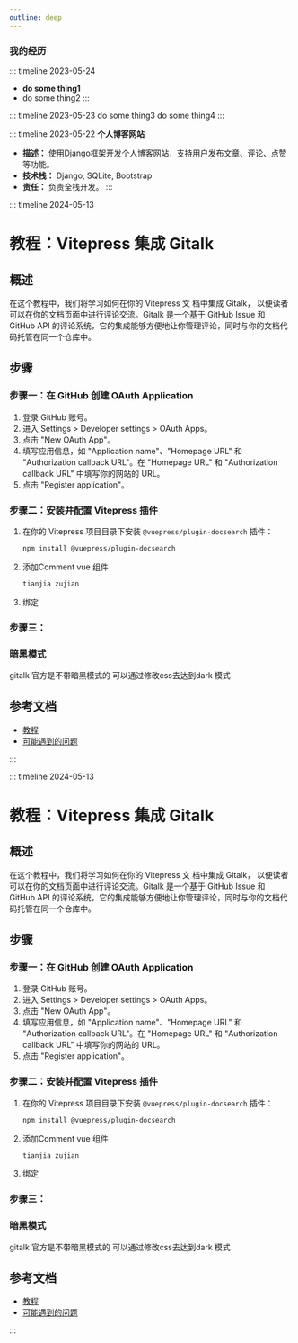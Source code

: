```yaml
---
outline: deep
---
```


### 我的经历

::: timeline 2023-05-24
- **do some thing1**
- do some thing2
  :::

::: timeline 2023-05-23
do some thing3
do some thing4
:::

::: timeline 2023-05-22
**个人博客网站**
- **描述：** 使用Django框架开发个人博客网站，支持用户发布文章、评论、点赞等功能。
- **技术栈：** Django, SQLite, Bootstrap
- **责任：** 负责全栈开发。
:::

::: timeline 2024-05-13
# 教程：Vitepress 集成 Gitalk

## 概述
在这个教程中，我们将学习如何在你的 Vitepress 文 档中集成 Gitalk，
以便读者可以在你的文档页面中进行评论交流。Gitalk 是一个基于 GitHub
Issue 和 GitHub API 的评论系统，它的集成能够方便地让你管理评论，同时与你的文档代码托管在同一个仓库中。

## 步骤

### 步骤一：在 GitHub 创建 OAuth Application
1. 登录 GitHub 账号。
2. 进入 Settings > Developer settings > OAuth Apps。
3. 点击 "New OAuth App"。
4. 填写应用信息，如 "Application name"、"Homepage URL" 和 "Authorization callback URL"。在 "Homepage URL" 和 "Authorization callback URL" 中填写你的网站的 URL。
5. 点击 "Register application"。

### 步骤二：安装并配置 Vitepress 插件
1. 在你的 Vitepress 项目目录下安装 `@vuepress/plugin-docsearch` 插件：
    ```bash
    npm install @vuepress/plugin-docsearch
    ```
2. 添加Comment vue 组件
    ```js
    tianjia zujian 
    ```
3. 绑定

### 步骤三：

### 暗黑模式
gitalk 官方是不带暗黑模式的 可以通过修改css去达到dark 模式

## 参考文档
- [教程](https://blog.csdn.net/qq_38689395/article/details/136615496)
- [可能遇到的问题](https://zhuanlan.zhihu.com/p/260781932)

:::


::: timeline 2024-05-13
# 教程：Vitepress 集成 Gitalk

## 概述
在这个教程中，我们将学习如何在你的 Vitepress 文 档中集成 Gitalk，
以便读者可以在你的文档页面中进行评论交流。Gitalk 是一个基于 GitHub
Issue 和 GitHub API 的评论系统，它的集成能够方便地让你管理评论，同时与你的文档代码托管在同一个仓库中。

## 步骤

### 步骤一：在 GitHub 创建 OAuth Application
1. 登录 GitHub 账号。
2. 进入 Settings > Developer settings > OAuth Apps。
3. 点击 "New OAuth App"。
4. 填写应用信息，如 "Application name"、"Homepage URL" 和 "Authorization callback URL"。在 "Homepage URL" 和 "Authorization callback URL" 中填写你的网站的 URL。
5. 点击 "Register application"。

### 步骤二：安装并配置 Vitepress 插件
1. 在你的 Vitepress 项目目录下安装 `@vuepress/plugin-docsearch` 插件：
    ```bash
    npm install @vuepress/plugin-docsearch
    ```
2. 添加Comment vue 组件
    ```js
    tianjia zujian 
    ```
3. 绑定

### 步骤三：

### 暗黑模式
gitalk 官方是不带暗黑模式的 可以通过修改css去达到dark 模式

## 参考文档
- [教程](https://blog.csdn.net/qq_38689395/article/details/136615496)
- [可能遇到的问题](https://zhuanlan.zhihu.com/p/260781932)

:::
